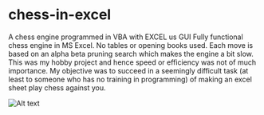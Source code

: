 # chess-in-excel
A chess engine programmed in VBA with EXCEL us GUI
Fully functional chess engine in MS Excel. No tables or opening books used. Each move is based on an alpha beta pruning search which makes the engine a bit slow. 
This was my hobby project and hence speed or efficiency was not of much importance.
My objective was to succeed in a seemingly difficult task (at least to someone who has no training in programming) of making an excel sheet play chess against you.

![Alt text](/relative/path/to/Capture.jpg?raw=true "Optional Title")
